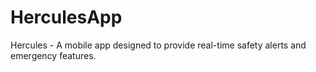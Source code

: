 # HerculesApp
Hercules - A mobile app designed to provide real-time safety alerts and emergency features.

